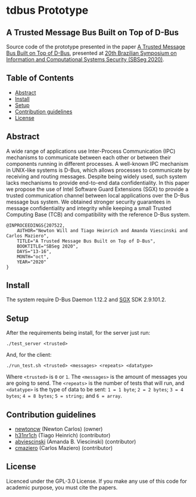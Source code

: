 # tdbus Prototype

## A Trusted Message Bus Built on Top of D-Bus

Source code of the prototype presented in the paper [A Trusted Message Bus Built on Top of D-Bus](http://sbseg.sbc.org.br/2020/en), presented at [20th Brazilian Symposium on Information and Computational Systems Security (SBSeg 2020)](http://sbseg.sbc.org.br/2020/en).

## Table of Contents ##
- [Abstract](#abstract)
- [Install](#install)
- [Setup](#setup)
- [Contribution guidelines](#contribution-guidelines)
- [License](#license)

## Abstract ##

A wide range of applications use Inter-Process Communication (IPC) mechanisms to communicate between each other or between their components running in different processes. A well-known IPC mechanism in UNIX-like systems is D-Bus, which allows processes to communicate by receiving and routing messages. Despite being widely used, such system lacks mechanisms to provide end-to-end data confidentiality. In this paper we propose the use of Intel Software Guard Extensions (SGX) to provide a trusted communication channel between local applications over the D-Bus message bus system. We obtained stronger security guarantees in message confidentiality and integrity while keeping a small Trusted Computing Base (TCB) and compatibility with the reference D-Bus system.

```
@INPROCEEDINGS{207522,
    AUTHOR="Newton Will and Tiago Heinrich and Amanda Viescinski and Carlos Maziero",
    TITLE="A Trusted Message Bus Built on Top of D-Bus",
    BOOKTITLE="SBSeg 2020",
    DAYS="13-16",
    MONTH="oct",
    YEAR="2020"
}
```

## Install ##

The system require D-Bus Daemon 1.12.2 and [SGX](https://github.com/intel/linux-sgx) SDK 2.9.101.2.

## Setup ##

After the requirements being install, for the server just run:
```
./test_server <trusted>
```

And, for the client:

```
./run_test.sh <trusted> <messages> <repeats> <datatype>
```

Where `<trusted>` is `0` or `1`. The `<messages>` is the amount of messages you are going to send. The `<repeats>` is the number of tests that will run, and `<datatype>` is the type of data to be sent: `1 = 1 byte`; `2 = 2 bytes`; `3 = 4 bytes`; `4 = 8 bytes`; `5 = string;` and `6 = array`.

## Contribution guidelines ##
* [newtoncw](https://github.com/newtoncw) (Newton Carlos) (owner)
* [h31nr1ch](https://github.com/h31nr1ch) (Tiago Heinrich) (contributor)
* [abviescinski](https://github.com/abviescinski) (Amanda B. Viescinski) (contributor)
* [cmaziero](https://github.com/cmaziero) (Carlos Maziero) (contributor)

## License ##

Licenced under the GPL-3.0 License. If you make any use of this code for academic purpose, you must cite the papers.
